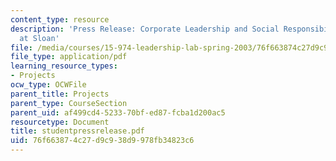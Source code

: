 ```yaml
---
content_type: resource
description: 'Press Release: Corporate Leadership and Social Responsibility Alive
  at Sloan'
file: /media/courses/15-974-leadership-lab-spring-2003/76f663874c27d9c938d9978fb34823c6_studentpressrelease.pdf
file_type: application/pdf
learning_resource_types:
- Projects
ocw_type: OCWFile
parent_title: Projects
parent_type: CourseSection
parent_uid: af499cd4-5233-70bf-ed87-fcba1d200ac5
resourcetype: Document
title: studentpressrelease.pdf
uid: 76f66387-4c27-d9c9-38d9-978fb34823c6
---
```


